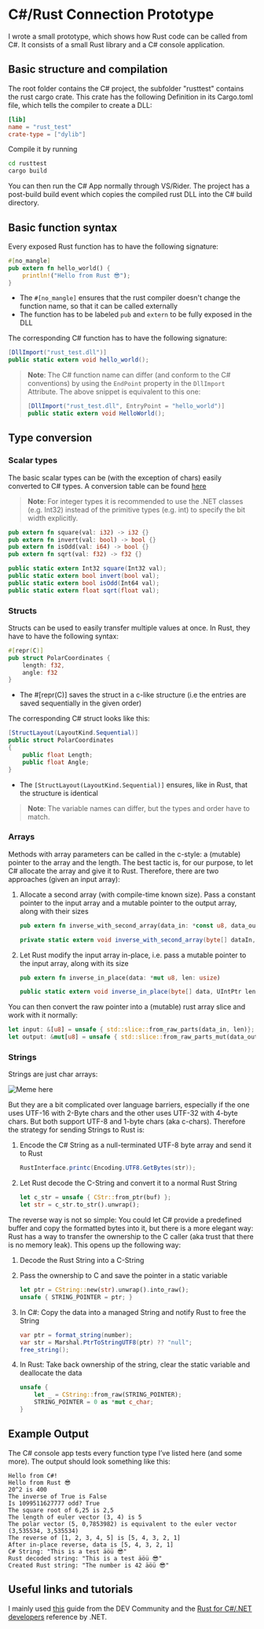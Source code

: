 # C#/Rust Connection Prototype

I wrote a small prototype, which shows how Rust code can be called from C#.
It consists of a small Rust library and a C# console application.

## Basic structure and compilation

The root folder contains the C# project, the subfolder "rusttest" contains the
rust cargo crate. This crate has the following Definition in its Cargo.toml file,
which tells the compiler to create a DLL:

```toml
[lib]
name = "rust_test"
crate-type = ["dylib"]
```

Compile it by running

```bash
cd rusttest
cargo build
```

You can then run the C# App normally through VS/Rider. The project has a
post-build build event which copies the compiled rust DLL into the C# build
directory.

## Basic function syntax

Every exposed Rust function has to have the following signature:

```rust
#[no_mangle]
pub extern fn hello_world() {
    println!("Hello from Rust 😎");
}
```

- The ```#[no_mangle]``` ensures that the rust compiler doesn't change the
  function name, so that it can be called externally
- The function has to be labeled ```pub``` and ```extern``` to be fully exposed
  in the DLL

The corresponding C# function has to have the following signature:

```c#
[DllImport("rust_test.dll")]
public static extern void hello_world();
```

> **Note**: The C# function name can differ (and conform to the C# conventions) by
using the ```EndPoint``` property in the ```DllImport``` Attribute. The above
snippet is equivalent to this one:
>
> ```c#
> [DllImport("rust_test.dll", EntryPoint = "hello_world")]
> public static extern void HelloWorld();
> ```

## Type conversion

### Scalar types

The basic scalar types can be (with the exception of chars) easily converted to
C# types. A conversion table can be found [here](https://microsoft.github.io/rust-for-dotnet-devs/latest/language/scalar-types.html)

> **Note**: For integer types it is recommended to use the .NET classes
> (e.g. Int32) instead of the primitive types (e.g. int) to specify the bit width
> explicitly.

```rust
pub extern fn square(val: i32) -> i32 {}
pub extern fn invert(val: bool) -> bool {}
pub extern fn isOdd(val: i64) -> bool {}
pub extern fn sqrt(val: f32) -> f32 {}
```

```c#
public static extern Int32 square(Int32 val);
public static extern bool invert(bool val);
public static extern bool isOdd(Int64 val);
public static extern float sqrt(float val);
```

### Structs

Structs can be used to easily transfer multiple values at once. In Rust, they
have to have the following syntax:

```rust
#[repr(C)]
pub struct PolarCoordinates {
    length: f32,
    angle: f32
}
```

- The #[repr(C)] saves the struct in a c-like structure (i.e the entries are
saved sequentially in the given order)

The corresponding C# struct looks like this:

```c#
[StructLayout(LayoutKind.Sequential)]
public struct PolarCoordinates
{
    public float Length;
    public float Angle;
}
```

- The ```[StructLayout(LayoutKind.Sequential)]``` ensures, like in Rust, that the
structure is identical

> **Note**: The variable names can differ, but the types and order have to match.

### Arrays

Methods with array parameters can be called in the c-style: a (mutable) pointer
to the array and the length. The best tactic is, for our purpose, to let C#
allocate the array and give it to Rust. Therefore, there are two approaches
(given an input array):

1. Allocate a second array (with compile-time known size). Pass a constant
pointer to the input array and a mutable pointer to the output array, along with
their sizes

    ```rust
    pub extern fn inverse_with_second_array(data_in: *const u8, data_out: *mut u8, len: usize)
    ```

    ```c#
    private static extern void inverse_with_second_array(byte[] dataIn, byte[] dataOut, UIntPtr len);
    ```

2. Let Rust modify the input array in-place, i.e. pass a mutable pointer to the
input array, along with its size

    ```rust
    pub extern fn inverse_in_place(data: *mut u8, len: usize)
    ```

    ```c#
    public static extern void inverse_in_place(byte[] data, UIntPtr len);
    ```

You can then convert the raw pointer into a (mutable) rust array slice and work
with it normally:

```rust
let input: &[u8] = unsafe { std::slice::from_raw_parts(data_in, len)};
let output: &mut[u8] = unsafe { std::slice::from_raw_parts_mut(data_out, len) };
```

### Strings

Strings are just char arrays:

![Meme here](https://i.redd.it/aokujz0p78u91.png)

But they are a bit complicated over language barriers, especially if the one uses
UTF-16 with 2-Byte chars and the other uses UTF-32 with 4-byte chars. But both
support UTF-8 and 1-byte chars (aka c-chars). Therefore the strategy for sending
Strings to Rust is:

1. Encode the C# String as a null-terminated UTF-8 byte array and send it to Rust

    ```c#
    RustInterface.printc(Encoding.UTF8.GetBytes(str));
    ```

2. Let Rust decode the C-String and convert it to a normal Rust String

    ```rust
    let c_str = unsafe { CStr::from_ptr(buf) };
    let str = c_str.to_str().unwrap();
    ```

  The reverse way is not so simple: You could let C# provide a predefined buffer
  and copy the formatted bytes into it, but there is a more elegant way: Rust has
  a way to transfer the ownership to the C caller (aka trust that there is no
  memory leak). This opens up the following way:

1. Decode the Rust String into a C-String
2. Pass the ownership to C and save the pointer in a static variable

    ```rust
    let ptr = CString::new(str).unwrap().into_raw();
    unsafe { STRING_POINTER = ptr; }
    ```

3. In C#: Copy the data into a managed String and notify Rust to free the String

    ```c#
    var ptr = format_string(number);
    var str = Marshal.PtrToStringUTF8(ptr) ?? "null";
    free_string();
    ```

4. In Rust: Take back ownership of the string, clear the static variable and
deallocate the data

    ```rust
    unsafe {
        let _ = CString::from_raw(STRING_POINTER);
        STRING_POINTER = 0 as *mut c_char;
    }
    ```

## Example Output

The C# console app tests every function type I’ve listed here (and some more).
The output should look something like this:

```text
Hello from C#!
Hello from Rust 😎
20^2 is 400
The inverse of True is False
Is 1099511627777 odd? True
The square root of 6,25 is 2,5
The length of euler vector (3, 4) is 5
The polar vector (5, 0,7853982) is equivalent to the euler vector (3,535534, 3,535534)
The reverse of [1, 2, 3, 4, 5] is [5, 4, 3, 2, 1]
After in-place reverse, data is [5, 4, 3, 2, 1]
C# String: "This is a test äöü 😎"
Rust decoded string: "This is a test äöü 😎"
Created Rust string: "The number is 42 äöü 😎"
```

## Useful links and tutorials

I mainly used [this](https://dev.to/living_syn/calling-rust-from-c-6hk) guide
from the DEV Community and the [Rust for C#/.NET developers](https://microsoft.github.io/rust-for-dotnet-devs/latest/)
reference by .NET.

